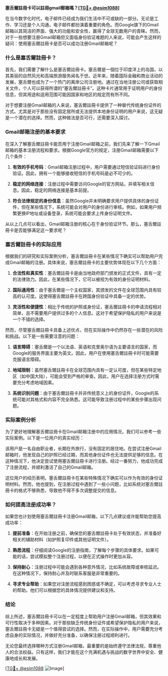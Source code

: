 **塞舌爾註冊卡可以註冊gmail郵箱嗎？[[TG💪+ @esim1088](https://t.me/s/esim1088)]**

在当今数字化时代，电子邮件已经成为我们生活中不可或缺的一部分。无论是工作、学习还是个人沟通，电子邮件都扮演着重要的角色。而Google旗下的Gmail邮箱以其简洁的界面、强大的功能和安全性，赢得了全球无数用户的青睐。然而，对于一些想要注册Gmail邮箱但又面临身份验证难题的人来说，可能会产生这样的疑问：使用塞舌爾註冊卡是否可以成功注册Gmail邮箱呢？

### 什么是塞舌爾註冊卡？

首先，我们需要了解什么是塞舌爾註冊卡。塞舌爾是一個位于印度洋上的岛国，以其美丽的自然风光和高端旅游服务闻名于世。近年来，随着国际金融和商业活动的发展，塞舌爾也成为了一个热门的离岸公司注册地。通过在当地注册公司或获取相关文件，个人可以获得所谓的“塞舌爾註冊卡”。这种卡片通常用于证明用户的身份信息，但其用途和适用范围可能因国家和地区的规定而有所不同。

对于想要注册Gmail邮箱的人来说，塞舌爾註冊卡提供了一种替代传统身份证件的方式。尤其是对于那些没有固定居所或无法提供本地身份证明的用户来说，这无疑是一个潜在的选择。然而，这种做法是否可行，还需要深入探讨。

### Gmail邮箱注册的基本要求

在深入了解塞舌爾註冊卡能否用于注册Gmail邮箱之前，我们先来了解一下Gmail邮箱的基本注册流程和要求。根据Google官方的规定，注册Gmail邮箱需要以下几个条件：

1. **有效的手机号码**：Gmail邮箱注册过程中，用户需要通过短信验证码进行身份验证。因此，拥有一个能够接收短信的手机号码是必不可少的。
   
2. **稳定的网络连接**：注册过程中需要访问Google的官方网站，并填写相关信息。因此，稳定的网络连接是基本前提。

3. **符合法律规定的身份信息**：虽然Google并未明确要求用户提供具体的身份证件，但在某些情况下，系统可能会对用户的身份进行审核。例如，如果用户频繁更换IP地址或设备登录，系统可能会要求上传身份证明文件。

从以上几点可以看出，Gmail邮箱注册的核心在于身份验证环节。那么，塞舌爾註冊卡是否能够满足这一要求呢？

### 塞舌爾註冊卡的实际应用

根据我们的研究和实际案例分析，塞舌爾註冊卡在某些情况下确实可以帮助用户完成Gmail邮箱的注册。具体来说，塞舌爾註冊卡的主要优势体现在以下几个方面：

1. **合法性和真实性**：塞舌爾註冊卡是由当地政府部门颁发的正式文件，具有一定的法律效力。因此，在某些情况下，它可以被视为有效的身份证明材料。

2. **国际通用性**：由于塞舌爾是一个主权国家，其颁发的文件在全球范围内具有较高的认可度。这使得塞舌爾註冊卡在跨国身份验证中具备一定的优势。

3. **灵活性和便捷性**：相比于传统的护照或身份证，塞舌爾註冊卡的申请流程相对简单，且不需要用户提供过多的个人信息。这对于希望保护隐私的用户来说是一个不错的选择。

然而，尽管塞舌爾註冊卡具备上述优点，但在实际操作中仍然存在一些潜在的风险和挑战。以下是一些需要注意的问题：

1. **语言障碍**：塞舌爾是一个以法语、英语和克里奥尔语为主要语言的国家，而Google的服务界面主要为英文。因此，用户在使用塞舌爾註冊卡时可能需要克服语言障碍。

2. **地域限制**：虽然塞舌爾註冊卡在全球范围内具有一定认可度，但在某些特定地区（如中国大陆），可能会受到严格的审查。因此，用户在选择注册方式时需要充分考虑地域因素。

3. **系统识别问题**：由于塞舌爾註冊卡并非传统意义上的身份证件，Google的系统可能对其格式和内容不完全熟悉。这可能导致注册过程中的某些步骤出现问题。

### 实际案例分析

为了更好地理解塞舌爾註冊卡在Gmail邮箱注册中的应用情况，我们可以参考一些实际案例。以下是一位用户的真实经历：

该用户是一名自由职业者，长期在外旅行，没有固定的居住地。在尝试注册Gmail邮箱时，他发现自己的护照已经过期，而其他身份证件也无法提供足够的信息。在这种情况下，他决定尝试使用塞舌爾註冊卡进行注册。经过一番努力，他成功完成了注册流程，并顺利激活了自己的Gmail邮箱。

这位用户的经历表明，塞舌爾註冊卡在某些特殊情况下确实可以作为有效的身份证明材料。然而，他也提到，在注册过程中遇到了一些小问题，比如系统对塞舌爾註冊卡的格式不够熟悉，导致他不得不多次调整提交的信息。

### 如何提高注册成功率？

如果您也计划使用塞舌爾註冊卡注册Gmail邮箱，以下几点建议或许能帮助您提高成功率：

1. **提前准备**：在开始注册之前，确保您的塞舌爾註冊卡处于有效状态，并准备好相关的辅助材料（如护照复印件或其他证明文件）。

2. **熟悉流程**：仔细阅读Google的注册指南，了解每个步骤的具体要求。如果可能的话，尝试模拟整个注册过程，以便在正式操作时更加从容。

3. **保持耐心**：注册过程中可能会遇到各种意外情况，比如系统故障或审核延迟。在这种情况下，保持耐心并及时联系客服是非常重要的。

4. **寻求专业帮助**：如果您对注册流程感到困惑或不确定，可以考虑寻求专业人士的帮助。他们可以根据您的具体情况提供建议和支持。

### 结论

综上所述，塞舌爾註冊卡可以在一定程度上帮助用户注册Gmail邮箱，但其效果和可行性取决于多种因素。对于那些缺乏传统身份证件或希望保护隐私的用户来说，塞舌爾註冊卡无疑是一个值得尝试的选择。然而，在实际操作中，用户需要充分考虑自身的实际情况，并做好充分准备，以确保注册过程顺利进行。

无论您最终选择哪种方式注册Gmail邮箱，最重要的是始终遵守法律法规，尊重他人的合法权益。只有这样，我们才能在这个充满机遇与挑战的数字世界中安全、健康地成长和发展。

[[TG💪+ @esim1088](https://t.me/s/esim1088) ![Image](https://i.postimg.cc/4NQfJmqS/Snipaste-2025-05-13-00-14-12.png)]